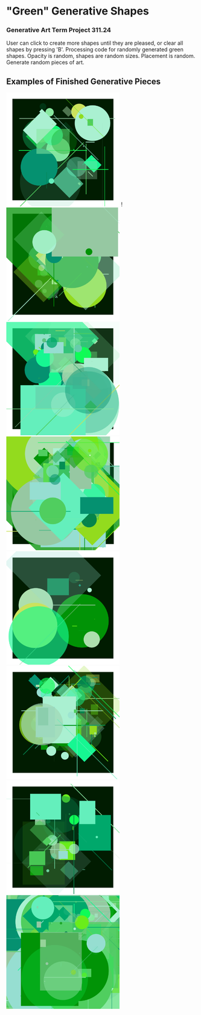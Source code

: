 # "Green" Generative Shapes
### Generative Art Term Project 311.24 
User can click to create more shapes until they are pleased, or clear all shapes by pressing 'B'.
Processing code for randomly generated green shapes.
Opacity is random, shapes are random sizes. Placement is random. Generate random pieces of art.


## Examples of Finished Generative Pieces
<img src = "ExampleScreenshots/green ex1.PNG" alt="Example 1" width = "300" />  
!<img src = "ExampleScreenshots/green ex7.PNG" alt="Example 2" width = "300" />  
<img src = "ExampleScreenshots/green ex2.PNG" alt="Example 3" width = "300" />  
<img src = "ExampleScreenshots/green ex6.PNG" alt="Example 4" width = "300" />  
<img src = "ExampleScreenshots/green ex3.PNG" alt="Example 5" width = "300" />  
<img src = "ExampleScreenshots/green ex4.PNG" alt="Example 6" width = "300" />  
<img src = "ExampleScreenshots/green ex8.PNG" alt="Example 7" width = "300" /> 
<img src = "ExampleScreenshots/green ex5.PNG" alt="Example 8" width = "300" />  
